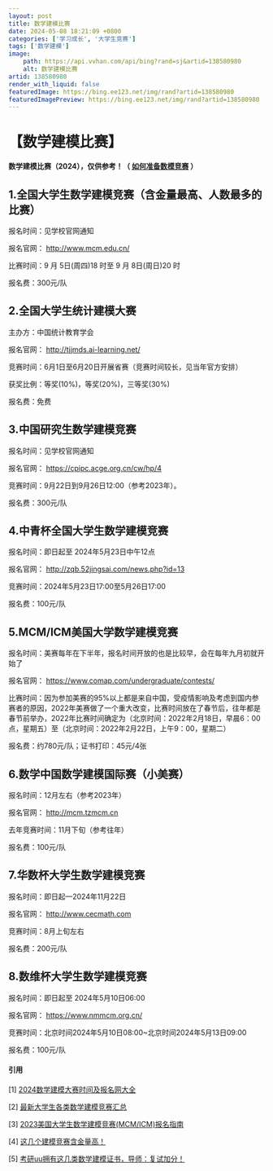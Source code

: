```yaml
---
layout: post
title: 数学建模比赛
date: 2024-05-08 18:21:09 +0800
categories: ['学习成长', '大学生竞赛']
tags: ['数学建模']
image:
    path: https://api.vvhan.com/api/bing?rand=sj&artid=138580980
    alt: 数学建模比赛
artid: 138580980
render_with_liquid: false
featuredImage: https://bing.ee123.net/img/rand?artid=138580980
featuredImagePreview: https://bing.ee123.net/img/rand?artid=138580980
---
```


# 【数学建模比赛】

**数学建模比赛（2024），仅供参考！（
[如何准备数模竞赛](https://www.163.com/dy/article/IT8JJBLN05530N05.html)
）**

## 1.全国大学生数学建模竞赛（含金量最高、人数最多的比赛）

报名时间：见学校官网通知
  
报名官网：
<http://www.mcm.edu.cn/>
  
比赛时间：9 月 5日(周四)18 时至 9 月 8日(周日)20 时
  
报名费：300元/队

## 2.全国大学生统计建模大赛

主办方：中国统计教育学会
  
报名官网：
<http://tjjmds.ai-learning.net/>
  
竞赛时间：6月1日至6月20日开展省赛（竞赛时间较长，见当年官方安排）
  
获奖比例：等奖(10%)，等奖(20%)，三等奖(30%)
  
报名费：免费

## 3.中国研究生数学建模竞赛

报名时间：见学校官网通知
  
报名官网：
<https://cpipc.acge.org.cn/cw/hp/4>
  
竞赛时间：9月22日到9月26日12:00（参考2023年）。
  
报名费：300元/队

## 4.中青杯全国大学生数学建模竞赛

报名时间：即日起至 2024年5月23日中午12点
  
报名官网：
<http://zqb.52jingsai.com/news.php?id=13>
  
竞赛时间：2024年5月23日17:00至5月26日17:00
  
报名费：100元/队

## 5.MCM/ICM美国大学数学建模竞赛

报名时间：美赛每年在下半年，报名时间开放的也是比较早，会在每年九月初就开始了
  
报名官网：
<https://www.comap.com/undergraduate/contests/>
  
比赛时间：因为参加美赛的95%以上都是来自中国，受疫情影响及考虑到国内参赛者的原因，2022年美赛做了一个重大改变，比赛时间放在了春节后，往年都是春节前举办，2022年比赛时间确定为（北京时间：2022年2月18日，早晨6：00点，星期五）至（北京时间：2022年2月22日，上午9：00，星期二）
  
报名费：约780元/队；证书打印：45元/4张

## 6.数学中国数学建模国际赛（小美赛）

报名时间：12月左右（参考2023年）
  
报名官网：
<http://mcm.tzmcm.cn>
  
去年竞赛时间：11月下旬（参考往年）
  
报名费：100元/队

## 7.华数杯大学生数学建模竞赛

报名时间：即日起—2024年11月22日
  
报名官网：
<http://www.cecmath.com>
  
竞赛时间：8月上旬左右
  
报名费：200元/队

## 8.数维杯大学生数学建模竞赛

报名时间：即日起至 2024年5月10日06:00
  
报名官网：
<https://www.nmmcm.org.cn/>
  
竞赛时间：北京时间2024年5月10日08:00~北京时间2024年5月13日09:00
  
报名费：100元/队

#### 引用

[1]
[2024数学建模大赛时间及报名网大全](https://zhuanlan.zhihu.com/p/689766371)
  
[2]
[最新大学生各类数学建模竞赛汇总](https://zhuanlan.zhihu.com/p/440397809?utm_id=0)
  
[3]
[2023美国大学生数学建模竞赛(MCM/ICM)报名指南](https://zhuanlan.zhihu.com/p/604040814?utm_id=0)
  
[4]
[这几个建模竞赛含金量高！](https://baijiahao.baidu.com/s?id=1771311382198707144&wfr=spider&for=pc)
  
[5]
[考研uu拥有这几类数学建模证书，导师：复试加分！](https://www.163.com/dy/article/IRT87QKM05530N05.html)